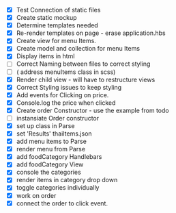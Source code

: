 - [x] Test Connection of static files
- [x] Create static mockup
- [x] Determine templates needed
- [x] Re-render templates on page - erase application.hbs
- [x] Create view for menu Items.
- [x] Create model and collection for menu Items
- [x] Display items in html
- [ ] Correct Naming between files to correct         styling
- [ ] ( address menuItems class in scss)
- [x] Render child view - will have to restructure views
- [x] Correct Styling issues to keep styling
- [x] Add events for Clicking on price.
- [x] Console.log the price when clicked
- [x] Create order Constructor - use the example from todo
- [ ] instansiate Order constructor
- [x] set up class in Parse
- [x] set 'Results' thaiItems.json
- [x] add menu items to Parse
- [x] render menu from Parse
- [x] add foodCategory Handlebars
- [x] add foodCategory View
- [x] console the categories
- [x] render items in category drop down
- [x] toggle categories individually
- [x] work on order
- [x] connect the order to click event.
